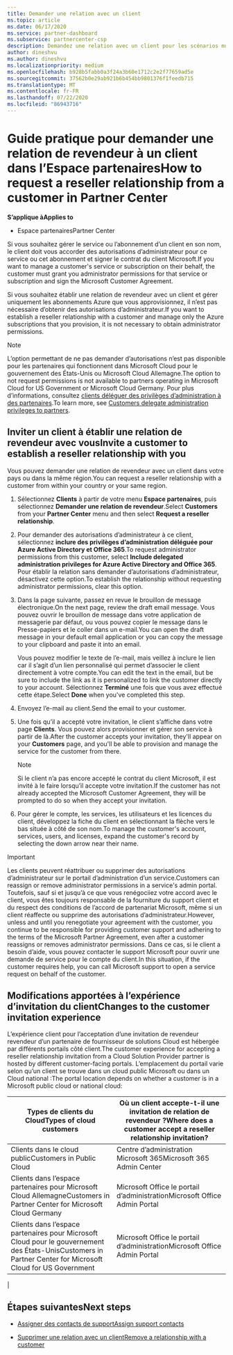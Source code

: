 ```yaml
---
title: Demander une relation avec un client
ms.topic: article
ms.date: 06/17/2020
ms.service: partner-dashboard
ms.subservice: partnercenter-csp
description: Demandez une relation avec un client pour les scénarios multi-partenaires multicanaux ou si vos privilèges d’administrateur délégué pour un client doivent être restaurés.
author: dineshvu
ms.author: dineshvu
ms.localizationpriority: medium
ms.openlocfilehash: b928b5fabb0a3f24a3b60e1712c2e2f77659ad5e
ms.sourcegitcommit: 37562b0e29ab921b6b454bb9801376f1feedb715
ms.translationtype: MT
ms.contentlocale: fr-FR
ms.lasthandoff: 07/22/2020
ms.locfileid: "86943716"
---
```

# <a name="how-to-request-a-reseller-relationship-from-a-customer-in-partner-center"></a><span data-ttu-id="7c356-103">Guide pratique pour demander une relation de revendeur à un client dans l’Espace partenaires</span><span class="sxs-lookup"><span data-stu-id="7c356-103">How to request a reseller relationship from a customer in Partner Center</span></span>

<span data-ttu-id="7c356-104">**S’applique à**</span><span class="sxs-lookup"><span data-stu-id="7c356-104">**Applies to**</span></span>

- <span data-ttu-id="7c356-105">Espace partenaires</span><span class="sxs-lookup"><span data-stu-id="7c356-105">Partner Center</span></span>

<span data-ttu-id="7c356-106">Si vous souhaitez gérer le service ou l’abonnement d’un client en son nom, le client doit vous accorder des autorisations d’administrateur pour ce service ou cet abonnement et signer le contrat du client Microsoft.</span><span class="sxs-lookup"><span data-stu-id="7c356-106">If you want to manage a customer's service or subscription on their behalf, the customer must grant you administrator permissions for that service or subscription and sign the Microsoft Customer Agreement.</span></span>

<span data-ttu-id="7c356-107">Si vous souhaitez établir une relation de revendeur avec un client et gérer uniquement les abonnements Azure que vous approvisionnez, il n’est pas nécessaire d’obtenir des autorisations d’administrateur.</span><span class="sxs-lookup"><span data-stu-id="7c356-107">If you want to establish a reseller relationship with a customer and manage only the Azure subscriptions that you provision, it is not necessary to obtain administrator permissions.</span></span>

>[!NOTE] 
><span data-ttu-id="7c356-108">L’option permettant de ne pas demander d’autorisations n’est pas disponible pour les partenaires qui fonctionnent dans Microsoft Cloud pour le gouvernement des États-Unis ou Microsoft Cloud Allemagne.</span><span class="sxs-lookup"><span data-stu-id="7c356-108">The option to not request permissions is not available to partners operating in Microsoft Cloud for US Government or Microsoft Cloud Germany.</span></span> <span data-ttu-id="7c356-109">Pour plus d’informations, consultez [clients déléguer des privilèges d’administration à des partenaires](customers-revoke-admin-privileges.md).</span><span class="sxs-lookup"><span data-stu-id="7c356-109">To learn more, see [Customers delegate administration privileges to partners](customers-revoke-admin-privileges.md).</span></span>

## <a name="invite-a-customer-to-establish-a-reseller-relationship-with-you"></a><span data-ttu-id="7c356-110">Inviter un client à établir une relation de revendeur avec vous</span><span class="sxs-lookup"><span data-stu-id="7c356-110">Invite a customer to establish a reseller relationship with you</span></span>

<span data-ttu-id="7c356-111">Vous pouvez demander une relation de revendeur avec un client dans votre pays ou dans la même région.</span><span class="sxs-lookup"><span data-stu-id="7c356-111">You can request a reseller relationship with a customer from within your country or your same region.</span></span>

1. <span data-ttu-id="7c356-112">Sélectionnez **Clients** à partir de votre menu **Espace partenaires**, puis sélectionnez **Demander une relation de revendeur**.</span><span class="sxs-lookup"><span data-stu-id="7c356-112">Select **Customers** from your **Partner Center** menu and then select **Request a reseller relationship**.</span></span>

2. <span data-ttu-id="7c356-113">Pour demander des autorisations d’administrateur à ce client, sélectionnez **inclure des privilèges d’administration déléguée pour Azure Active Directory et Office 365**.</span><span class="sxs-lookup"><span data-stu-id="7c356-113">To request administrator permissions from this customer, select **Include delegated administration privileges for Azure Active Directory and Office 365**.</span></span> <span data-ttu-id="7c356-114">Pour établir la relation sans demander d’autorisations d’administrateur, désactivez cette option.</span><span class="sxs-lookup"><span data-stu-id="7c356-114">To establish the relationship without requesting administrator permissions, clear this option.</span></span>

3. <span data-ttu-id="7c356-115">Dans la page suivante, passez en revue le brouillon de message électronique.</span><span class="sxs-lookup"><span data-stu-id="7c356-115">On the next page, review the draft email message.</span></span> <span data-ttu-id="7c356-116">Vous pouvez ouvrir le brouillon de message dans votre application de messagerie par défaut, ou vous pouvez copier le message dans le Presse-papiers et le coller dans un e-mail.</span><span class="sxs-lookup"><span data-stu-id="7c356-116">You can open the draft message in your default email application or you can copy the message to your clipboard and paste it into an email.</span></span>

   <span data-ttu-id="7c356-117">Vous pouvez modifier le texte de l’e-mail, mais veillez à inclure le lien car il s’agit d’un lien personnalisé qui permet d’associer le client directement à votre compte.</span><span class="sxs-lookup"><span data-stu-id="7c356-117">You can edit the text in the email, but be sure to include the link as it is personalized to link the customer directly to your account.</span></span> <span data-ttu-id="7c356-118">Sélectionnez **Terminé** une fois que vous avez effectué cette étape.</span><span class="sxs-lookup"><span data-stu-id="7c356-118">Select **Done** when you've completed this step.</span></span>

4. <span data-ttu-id="7c356-119">Envoyez l’e-mail au client.</span><span class="sxs-lookup"><span data-stu-id="7c356-119">Send the email to your customer.</span></span>

5. <span data-ttu-id="7c356-120">Une fois qu’il a accepté votre invitation, le client s’affiche dans votre page **Clients**. Vous pouvez alors provisionner et gérer son service à partir de là.</span><span class="sxs-lookup"><span data-stu-id="7c356-120">After the customer accepts your invitation, they'll appear on your **Customers** page, and you'll be able to provision and manage the service for the customer from there.</span></span>

   > [!NOTE]
   > <span data-ttu-id="7c356-121">Si le client n’a pas encore accepté le contrat du client Microsoft, il est invité à le faire lorsqu’il accepte votre invitation.</span><span class="sxs-lookup"><span data-stu-id="7c356-121">If the customer has not already accepted the Microsoft Customer Agreement, they will be prompted to do so when they accept your invitation.</span></span> 

6. <span data-ttu-id="7c356-122">Pour gérer le compte, les services, les utilisateurs et les licences du client, développez la fiche du client en sélectionnant la flèche vers le bas située à côté de son nom.</span><span class="sxs-lookup"><span data-stu-id="7c356-122">To manage the customer's account, services, users, and licenses, expand the customer's record by selecting the down arrow near their name.</span></span>

> [!IMPORTANT]  
> <span data-ttu-id="7c356-123">Les clients peuvent réattribuer ou supprimer des autorisations d’administrateur sur le portail d’administration d’un service.</span><span class="sxs-lookup"><span data-stu-id="7c356-123">Customers can reassign or remove administrator permissions in a service's admin portal.</span></span> <span data-ttu-id="7c356-124">Toutefois, sauf si et jusqu’à ce que vous renégociiez votre accord avec le client, vous êtes toujours responsable de la fourniture du support client et du respect des conditions de l’accord de partenariat Microsoft, même si un client réaffecte ou supprime des autorisations d’administrateur.</span><span class="sxs-lookup"><span data-stu-id="7c356-124">However, unless and until you renegotiate your agreement with the customer, you continue to be responsible for providing customer support and adhering to the terms of the Microsoft Partner Agreement, even after a customer reassigns or removes administrator permissions.</span></span> <span data-ttu-id="7c356-125">Dans ce cas, si le client a besoin d’aide, vous pouvez contacter le support Microsoft pour ouvrir une demande de service pour le compte du client.</span><span class="sxs-lookup"><span data-stu-id="7c356-125">In this situation, if the customer requires help, you can call Microsoft support to open a service request on behalf of the customer.</span></span>

## <a name="changes-to-the-customer-invitation-experience"></a><span data-ttu-id="7c356-126">Modifications apportées à l’expérience d’invitation du client</span><span class="sxs-lookup"><span data-stu-id="7c356-126">Changes to the customer invitation experience</span></span>

<span data-ttu-id="7c356-127">L’expérience client pour l’acceptation d’une invitation de revendeur revendeur d’un partenaire de fournisseur de solutions Cloud est hébergée par différents portails côté client.</span><span class="sxs-lookup"><span data-stu-id="7c356-127">The customer experience for accepting a reseller relationship invitation from a Cloud Solution Provider partner is hosted by different customer-facing portals.</span></span> <span data-ttu-id="7c356-128">L’emplacement du portail varie selon qu’un client se trouve dans un cloud public Microsoft ou dans un Cloud national :</span><span class="sxs-lookup"><span data-stu-id="7c356-128">The portal location depends on whether a customer is in a Microsoft public cloud or national cloud:</span></span>

|<span data-ttu-id="7c356-129">Types de clients du Cloud</span><span class="sxs-lookup"><span data-stu-id="7c356-129">Types of cloud customers</span></span>  | <span data-ttu-id="7c356-130">Où un client accepte-t-il une invitation de relation de revendeur ?</span><span class="sxs-lookup"><span data-stu-id="7c356-130">Where does a customer accept a reseller relationship invitation?</span></span> |
|---------|---------
| <span data-ttu-id="7c356-131">Clients dans le cloud public</span><span class="sxs-lookup"><span data-stu-id="7c356-131">Customers in Public Cloud</span></span> | <span data-ttu-id="7c356-132">Centre d’administration Microsoft 365</span><span class="sxs-lookup"><span data-stu-id="7c356-132">Microsoft 365 Admin Center</span></span> |
| <span data-ttu-id="7c356-133">Clients dans l’espace partenaires pour Microsoft Cloud Allemagne</span><span class="sxs-lookup"><span data-stu-id="7c356-133">Customers in Partner Center for Microsoft Cloud Germany</span></span> | <span data-ttu-id="7c356-134">Microsoft Office le portail d’administration</span><span class="sxs-lookup"><span data-stu-id="7c356-134">Microsoft Office Admin Portal</span></span> |
| <span data-ttu-id="7c356-135">Clients dans l’espace partenaires pour Microsoft Cloud pour le gouvernement des États-Unis</span><span class="sxs-lookup"><span data-stu-id="7c356-135">Customers in Partner Center for Microsoft Cloud for US Government</span></span> | <span data-ttu-id="7c356-136">Microsoft Office le portail d’administration</span><span class="sxs-lookup"><span data-stu-id="7c356-136">Microsoft Office Admin Portal</span></span> |
|

## <a name="next-steps"></a><span data-ttu-id="7c356-137">Étapes suivantes</span><span class="sxs-lookup"><span data-stu-id="7c356-137">Next steps</span></span>

- [<span data-ttu-id="7c356-138">Assigner des contacts de support</span><span class="sxs-lookup"><span data-stu-id="7c356-138">Assign support contacts</span></span>](assign-support-contacts.md)

- [<span data-ttu-id="7c356-139">Supprimer une relation avec un client</span><span class="sxs-lookup"><span data-stu-id="7c356-139">Remove a relationship with a customer</span></span>](remove-a-relationship.md)
